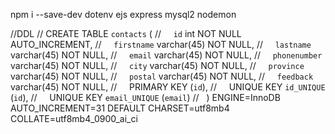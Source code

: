 npm i --save-dev dotenv ejs express mysql2 nodemon

//DDL
// CREATE TABLE `contacts` (
// &nbsp; &nbsp; `id` int NOT NULL AUTO_INCREMENT,
// &nbsp; &nbsp; `firstname` varchar(45) NOT NULL,
// &nbsp; &nbsp; `lastname` varchar(45) NOT NULL,
// &nbsp; &nbsp; `email` varchar(45) NOT NULL,
// &nbsp; &nbsp; `phonenumber` varchar(45) NOT NULL,
// &nbsp; &nbsp; `city` varchar(45) NOT NULL,
// &nbsp; &nbsp; `province` varchar(45) NOT NULL,
// &nbsp; &nbsp; `postal` varchar(45) NOT NULL,
// &nbsp; &nbsp; `feedback` varchar(45) NOT NULL,
// &nbsp; &nbsp; PRIMARY KEY (`id`),
// &nbsp; &nbsp; UNIQUE KEY `id_UNIQUE` (`id`),
// &nbsp; &nbsp; UNIQUE KEY `email_UNIQUE` (`email`)
// &nbsp; ) ENGINE=InnoDB AUTO_INCREMENT=31 DEFAULT CHARSET=utf8mb4 COLLATE=utf8mb4_0900_ai_ci
